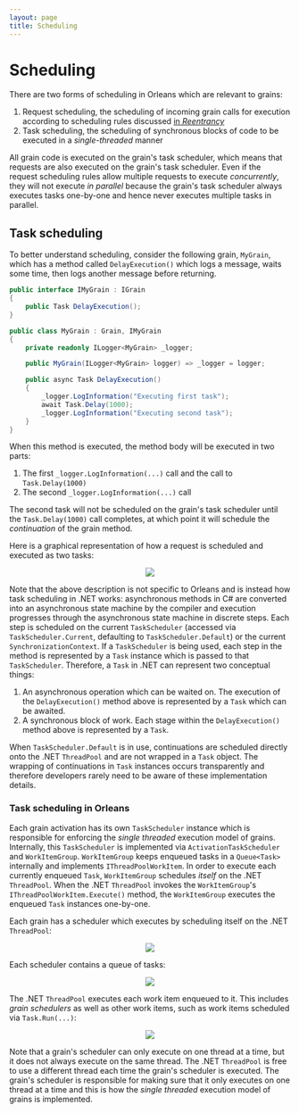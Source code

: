 ```yaml
---
layout: page
title: Scheduling
---
```


# Scheduling

There are two forms of scheduling in Orleans which are relevant to grains:

1. Request scheduling, the scheduling of incoming grain calls for execution according to scheduling rules discussed [in *Reentrancy*](~/docs/grains/reentrancy.md)
1. Task scheduling, the scheduling of synchronous blocks of code to be executed in a *single-threaded* manner

All grain code is executed on the grain's task scheduler, which means that requests are also executed on the grain's task scheduler.
Even if the request scheduling rules allow multiple requests to execute *concurrently*, they will not execute *in parallel* because the grain's task scheduler always executes tasks one-by-one and hence never executes multiple tasks in parallel.

## Task scheduling

To better understand scheduling, consider the following grain, `MyGrain`, which has a method called `DelayExecution()` which logs a message, waits some time, then logs another message before returning.

``` csharp
public interface IMyGrain : IGrain
{
    public Task DelayExecution();
}

public class MyGrain : Grain, IMyGrain
{
    private readonly ILogger<MyGrain> _logger;

    public MyGrain(ILogger<MyGrain> logger) => _logger = logger;

    public async Task DelayExecution()
    {
        _logger.LogInformation("Executing first task");
        await Task.Delay(1000);
        _logger.LogInformation("Executing second task");
    }
}
```

When this method is executed, the method body will be executed in two parts:

1. The first `_logger.LogInformation(...)` call and the call to `Task.Delay(1000)`
1. The second `_logger.LogInformation(...)` call

The second task will not be scheduled on the grain's task scheduler until the `Task.Delay(1000)` call completes, at which point it will schedule the *continuation* of the grain method.

Here is a graphical representation of how a request is scheduled and executed as two tasks:

<p align="center">
    <img src="~/images/scheduling_1.png" />
</p>

Note that the above description is not specific to Orleans and is instead how task scheduling in .NET works: asynchronous methods in C# are converted into an asynchronous state machine by the compiler and execution progresses through the asynchronous state machine in discrete steps.
Each step is scheduled on the current `TaskScheduler` (accessed via `TaskScheduler.Current`, defaulting to `TaskScheduler.Default`) or the current `SynchronizationContext`.
If a `TaskScheduler` is being used, each step in the method is represented by a `Task` instance which is passed to that `TaskScheduler`.
Therefore, a `Task` in .NET can represent two conceptual things:

1. An asynchronous operation which can be waited on. The execution of the `DelayExecution()` method above is represented by a `Task` which can be awaited.
1. A synchronous block of work. Each stage within the `DelayExecution()` method above is represented by a `Task`.

When `TaskScheduler.Default` is in use, continuations are scheduled directly onto the .NET `ThreadPool` and are not wrapped in a `Task` object.
The wrapping of continuations in `Task` instances occurs transparently and therefore developers rarely need to be aware of these implementation details.

### Task scheduling in Orleans

Each grain activation has its own `TaskScheduler` instance which is responsible for enforcing the *single threaded* execution model of grains.
Internally, this `TaskScheduler` is implemented via `ActivationTaskScheduler` and `WorkItemGroup`.
`WorkItemGroup` keeps enqueued tasks in a `Queue<Task>` internally and implements `IThreadPoolWorkItem`.
In order to execute each currently enqueued `Task`, `WorkItemGroup` schedules *itself* on the .NET `ThreadPool`. When the .NET `ThreadPool` invokes the `WorkItemGroup`'s `IThreadPoolWorkItem.Execute()` method, the `WorkItemGroup` executes the enqueued `Task` instances one-by-one.

Each grain has a scheduler which executes by scheduling itself on the .NET `ThreadPool`:

<p align="center">
    <img src="~/images/scheduling_2.png" />
</p>

Each scheduler contains a queue of tasks:

<p align="center">
    <img src="~/images/scheduling_3.png" />
</p>

The .NET `ThreadPool` executes each work item enqueued to it. This includes *grain schedulers* as well as other work items, such as work items scheduled via `Task.Run(...)`:

<p align="center">
    <img src="~/images/scheduling_4.png" />
</p>

Note that a grain's scheduler can only execute on one thread at a time, but it does not always execute on the same thread. The .NET `ThreadPool` is free to use a different thread each time the grain's scheduler is executed. The grain's scheduler is responsible for making sure that it only executes on one thread at a time and this is how the *single threaded* execution model of grains is implemented.
